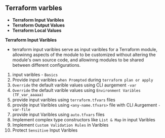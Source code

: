 ## Terraform varbles
- **Terraform Input Varibles**
- **Terraform Output Values**
- **Terraform Local Values**

**Terraform Input Varibles**
- terraform input varibles serve as input varibles for a Terraform module, allowinng aspects of the module to be customized without altering the module's own source code, and allowinng modules to be shared between different configurations.
1. input varibles - `Basics`
2. Provide input varibles `when Prompted` during `terraform plan or apply`
3. `Override` the default varible values using  CLI aurgement `-var`
4. `Override` the default varible values using `Environment Varibles (TF_var_aaaaa)`
5. provide input varibles using `terraform.tfvars` files
6. provide input Varibles using `<any-name.tfvars>` file with CLI Aurgement `-var-file`
7. provide input Varibles using `auto.tfvars` files
8. Implement complex type constructors like `List & Map` in input Varibles
9. Implement `Custom Validation Rules` in  Varibles
10. Protect `Sensitive` Input Varibles


